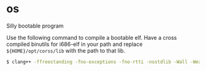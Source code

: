 # os
Silly bootable program

Use the following command to compile a bootable elf. Have a cross compiled binutils for i686-elf in your path and replace `${HOME}/opt/corss/lib` with the path to that lib.

```sh
$ clang++ -ffreestanding -fno-exceptions -fno-rtti -nostdlib -Wall -Wextra -I. --std=c++1z src/boot.cc src/heap.cc src/kernel.cc src/result.cc src/vga.cc -T src/link.ld -o k.o --target=i686-pc-none-elf -march=i686 -L${HOME}/opt/cross/lib -g
```

